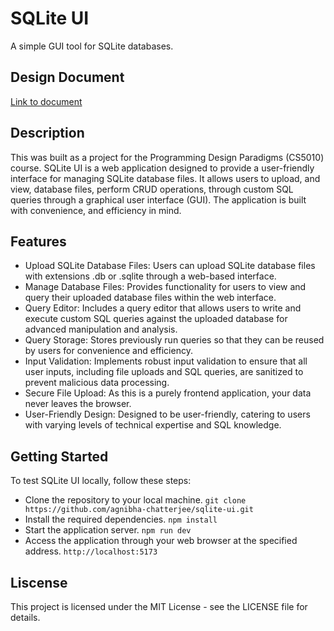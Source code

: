 # SQLite UI

A simple GUI tool for SQLite databases.

## Design Document

[Link to document](https://docs.google.com/document/d/1RKbaiCt2x4ijkt0R4R44YsqSmyY2WY0hJYDRh6K7rKI/edit?usp=sharing)

## Description

This was built as a project for the Programming Design Paradigms (CS5010) course.
SQLite UI is a web application designed to provide a user-friendly interface for managing SQLite database files. It allows users to upload, and view, database files, perform CRUD operations, through custom SQL queries through a graphical user interface (GUI). The application is built with convenience, and efficiency in mind.

## Features

- Upload SQLite Database Files: Users can upload SQLite database files with extensions .db or .sqlite through a web-based interface.
- Manage Database Files: Provides functionality for users to view and query their uploaded database files within the web interface.
- Query Editor: Includes a query editor that allows users to write and execute custom SQL queries against the uploaded database for advanced manipulation and analysis.
- Query Storage: Stores previously run queries so that they can be reused by users for convenience and efficiency.
- Input Validation: Implements robust input validation to ensure that all user inputs, including file uploads and SQL queries, are sanitized to prevent malicious data processing.
- Secure File Upload: As this is a purely frontend application, your data never leaves the browser.
- User-Friendly Design: Designed to be user-friendly, catering to users with varying levels of technical expertise and SQL knowledge.

## Getting Started

To test SQLite UI locally, follow these steps:

- Clone the repository to your local machine.
  `git clone https://github.com/agnibha-chatterjee/sqlite-ui.git`
- Install the required dependencies.
  `npm install`
- Start the application server.
  `npm run dev`
- Access the application through your web browser at the specified address.
  `http://localhost:5173`

## Liscense

This project is licensed under the MIT License - see the LICENSE file for details.
